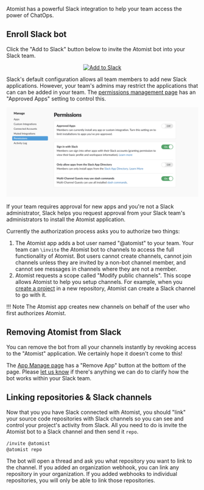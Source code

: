 Atomist has a powerful Slack integration to help your team access the
power of ChatOps.

## Enroll Slack bot

Click the "Add to Slack" button below to invite the Atomist bot into
your Slack team.

<div style="text-align:center;">
  <a href="https://atm.st/2wiDlUe" onclick="trackOutboundLink('https://atm.st/2wiDlUe'); return false;" target="_blank">
    <img alt="Add to Slack" height="50" width="174" src="https://platform.slack-edge.com/img/add_to_slack.png" srcset="https://platform.slack-edge.com/img/add_to_slack.png 1x, https://platform.slack-edge.com/img/add_to_slack@2x.png 2x" />
  </a>
</div>

Slack's default configuration allows all team members to add new Slack applications.
However, your team's admins may restrict the applications that can
can be added in your team.  The [permissions management page][manage-permissions] has
an "Approved Apps" setting to control this.

[manage-permissions]: https://slack.com/apps/manage/permissions

![Slack Approved Apps](img/ApprovedApps.png)

If your team requires approval for new apps and you're not a Slack
administrator, Slack helps you request approval from your Slack team's
administrators to install the Atomist application.

Currently the authorization process asks you to authorize two things:

1.  The Atomist app adds a bot user named "@atomist" to your team.
    Your team can `\invite` the Atomist bot to channels to access the
    full functionality of Atomist.  Bot users cannot create channels,
    cannot join channels unless they are invited by a non-bot channel
    member, and cannot see messages in channels where they are not a
    member.
2.  Atomist requests a scope called "Modify public channels".  This
    scope allows Atomist to help you setup channels.  For example,
    when you [create a project][create-project] in a new repository,
    Atomist can create a Slack channel to go with it.

!!! Note
    The Atomist app creates new channels on behalf of the user who
    first authorizes Atomist.

[create-project]: ../developer/create.md (Create Project with Atomist)

## Removing Atomist from Slack

You can remove the bot from all your channels instantly
by revoking access to the "Atomist" application.  We certainly hope it
doesn't come to this!

The [App Manage page][slack-app-settings] has a "Remove App" button at
the bottom of the page.  Please [let us know][support-email] if
there's anything we can do to clarify how the bot works within your
Slack team.

[slack-app-settings]: https://slack.com/apps/A0HM83NCC-atomist?page=1
[support-email]: mailto:support@atomist.com

## Linking repositories & Slack channels

Now that you you have Slack connected with Atomist, you should "link"
your source code repositories with Slack channels so you can see and
control your project's activity from Slack.  All you need to do is
invite the Atomist bot to a Slack channel and then send it `repo`.

```
/invite @atomist
@atomist repo
```

The bot will open a thread and ask you what repository you want to
link to the channel.  If you added an organization webhook, you can
link any repository in your organization.  If you added webhooks to
individual repositories, you will only be able to link those
repositories.

<script>
	/**
	* Function that tracks a click on an outbound link in Analytics.
	* This function takes a valid URL string as an argument, and uses that URL string
	* as the event label. Setting the transport method to 'beacon' lets the hit be sent
	* using 'navigator.sendBeacon' in browser that support it.
	*/
	var trackOutboundLink = function(url) {
		ga('send', 'event', 'outbound', 'click', url, {
			'transport': 'beacon',
			'hitCallback': function(){document.location = url;}
		});
	}
</script>
